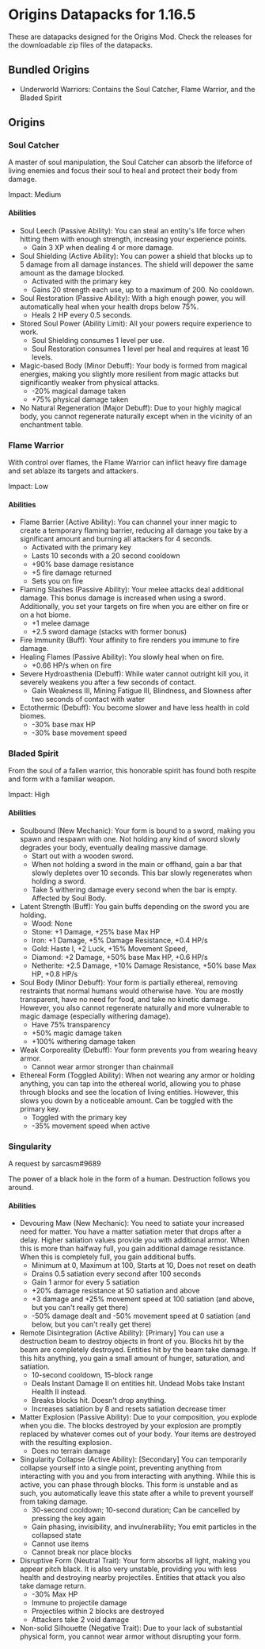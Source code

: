 # Origins Datapacks for 1.16.5

These are datapacks designed for the Origins Mod. Check the releases for the downloadable zip files of the datapacks. 

## Bundled Origins

- Underworld Warriors: Contains the Soul Catcher, Flame Warrior, and the Bladed Spirit

## Origins

### Soul Catcher

A master of soul manipulation, the Soul Catcher can absorb the lifeforce of living enemies and focus their soul to heal and protect their body from damage.

Impact: Medium

#### Abilities

- Soul Leech (Passive Ability): You can steal an entity's life force when hitting them with enough strength, increasing your experience points.
    - Gain 3 XP when dealing 4 or more damage.
- Soul Shielding (Active Ability): You can power a shield that blocks up to 5 damage from all damage instances. The shield will depower the same amount as the damage blocked.
    - Activated with the primary key
    - Gains 20 strength each use, up to a maximum of 200. No cooldown.
- Soul Restoration (Passive Ability): With a high enough power, you will automatically heal when your health drops below 75%.
    - Heals 2 HP every 0.5 seconds.
- Stored Soul Power (Ability Limit): All your powers require experience to work.
    - Soul Shielding consumes 1 level per use.
    - Soul Restoration consumes 1 level per heal and requires at least 16 levels.
- Magic-based Body (Minor Debuff): Your body is formed from magical energies, making you slightly more resilient from magic attacks but significantly weaker from physical attacks.
    - -20% magical damage taken
    - +75% physical damage taken
- No Natural Regeneration (Major Debuff): Due to your highly magical body, you cannot regenerate naturally except when in the vicinity of an enchantment table.

### Flame Warrior

With control over flames, the Flame Warrior can inflict heavy fire damage and set ablaze its targets and attackers.

Impact: Low

#### Abilities

- Flame Barrier (Active Ability): You can channel your inner magic to create a temporary flaming barrier, reducing all damage you take by a significant amount and burning all attackers for 4 seconds.
    - Activated with the primary key
    - Lasts 10 seconds with a 20 second cooldown
    - +90% base damage resistance
    - +5 fire damage returned
    - Sets you on fire
- Flaming Slashes (Passive Ability): Your melee attacks deal additional damage. This bonus damage is increased when using a sword. Additionally, you set your targets on fire when you are either on fire or on a hot biome.
    - +1 melee damage
    - +2.5 sword damage (stacks with former bonus)
- Fire Immunity (Buff): Your affinity to fire renders you immune to fire damage.
- Healing Flames (Passive Ability): You slowly heal when on fire.
    - +0.66 HP/s when on fire
- Severe Hydroasthenia (Debuff): While water cannot outright kill you, it severely weakens you after a few seconds of contact.
    - Gain Weakness III, Mining Fatigue III, Blindness, and Slowness after two seconds of contact with water
- Ectothermic (Debuff): You become slower and have less health in cold biomes.
    - -30% base max HP
    - -30% base movement speed

### Bladed Spirit

From the soul of a fallen warrior, this honorable spirit has found both respite and form with a familiar weapon.

Impact: High

#### Abilities

- Soulbound (New Mechanic): Your form is bound to a sword, making you spawn and respawn with one. Not holding any kind of sword slowly degrades your body, eventually dealing massive damage.
    - Start out with a wooden sword.
    - When not holding a sword in the main or offhand, gain a bar that slowly depletes over 10 seconds. This bar slowly regenerates when holding a sword.
    - Take 5 withering damage every second when the bar is empty. Affected by Soul Body.
- Latent Strength (Buff): You gain buffs depending on the sword you are holding.
    - Wood: None
    - Stone: +1 Damage, +25% base Max HP
    - Iron: +1 Damage, +5% Damage Resistance, +0.4 HP/s
    - Gold: Haste I, +2 Luck, +15% Movement Speed,
    - Diamond: +2 Damage, +50% base Max HP, +0.6 HP/s
    - Netherite: +2.5 Damage, +10% Damage Resistance, +50% base Max HP, +0.8 HP/s
- Soul Body (Minor Debuff): Your form is partially ethereal, removing restraints that normal humans would otherwise have. You are mostly transparent, have no need for food, and take no kinetic damage. However, you also cannot regenerate naturally and more vulnerable to magic damage (especially withering damage).
    - Have 75% transparency
    - +50% magic damage taken
    - +100% withering damage taken
- Weak Corporeality (Debuff): Your form prevents you from wearing heavy armor.
    - Cannot wear armor stronger than chainmail
- Ethereal Form (Toggled Ability): When not wearing any armor or holding anything, you can tap into the ethereal world, allowing you to phase through blocks and see the location of living entities. However, this slows you down by a noticeable amount. Can be toggled with the primary key.
    - Toggled with the primary key
    - -35% movement speed when active

### Singularity

A request by sarcasm#9689

The power of a black hole in the form of a human. Destruction follows you around.

#### Abilities

- Devouring Maw (New Mechanic): You need to satiate your increased need for matter. You have a matter satiation meter that drops after a delay. Higher satiation values provide you with additional armor. When this is more than halfway full, you gain additional damage resistance. When this is completely full, you gain additional buffs.
    - Minimum at 0, Maximum at 100, Starts at 10, Does not reset on death
    - Drains 0.5 satiation every second after 100 seconds
    - Gain 1 armor for every 5 satiation
    - +20% damage resistance at 50 satiation and above
    - +3 damage and +25% movement speed at 100 satiation (and above, but you can't really get there)
    - -50% damage dealt and -50% movement speed at 0 satiation (and below, but you can't really get there)
- Remote Disintegration (Active Ability): [Primary] You can use a destruction beam to destroy objects in front of you. Blocks hit by the beam are completely destroyed. Entities hit by the beam take damage. If this hits anything, you gain a small amount of hunger, saturation, and satiation.
    - 10-second cooldown, 15-block range
    - Deals Instant Damage II on entities hit. Undead Mobs take Instant Health II instead.
    - Breaks blocks hit. Doesn't drop anything.
    - Increases satiation by 8 and resets satiation decrease timer
- Matter Explosion (Passive Ability): Due to your composition, you explode when you die. The blocks destroyed by your explosion are promptly replaced by whatever comes out of your body. Your items are destroyed with the resulting explosion.
    - Does no terrain damage
- Singularity Collapse (Active Ability): [Secondary] You can temporarily collapse yourself into a single point, preventing anything from interacting with you and you from interacting with anything. While this is active, you can phase through blocks. This form is unstable and as such, you automatically leave this state after a while to prevent yourself from taking damage.
    - 30-second cooldown; 10-second duration; Can be cancelled by pressing the key again
    - Gain phasing, invisibility, and invulnerability; You emit particles in the collapsed state
    - Cannot use items
    - Cannot break nor place blocks
- Disruptive Form (Neutral Trait): Your form absorbs all light, making you appear pitch black. It is also very unstable, providing you with less health and destroying nearby projectiles. Entities that attack you also take damage return.
    - -30% Max HP
    - Immune to projectile damage
    - Projectiles within 2 blocks are destroyed
    - Attackers take 2 void damage
- Non-solid Silhouette (Negative Trait): Due to your lack of substantial physical form, you cannot wear armor without disrupting your form.
